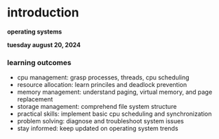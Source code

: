 #  introduction 

**operating systems**

**tuesday august 20, 2024**

###  learning outcomes

-  cpu management:  grasp processes, threads, cpu scheduling
-  resource allocation:  learn princiles and deadlock prevention
-  memory management:  understand paging, virtual memory, and page replacement
-  storage management:  comprehend file system structure
-  practical skills:  implement basic cpu scheduling and synchronization
-  problem solving:  diagnose and troubleshoot system issues
-  stay informed:  keep updated on operating system trends
